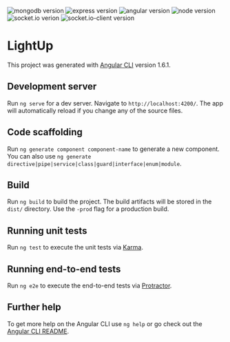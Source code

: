 <!-- Badges section here. -->
![mongodb version](https://img.shields.io/badge/Mongodb-v2.2.31-117a01.svg)
![express version](https://img.shields.io/badge/Express-v4.16.2-e59b06.svg)
![angular version](https://img.shields.io/badge/Angular-v5.1.2-f70202.svg)
![node version](https://img.shields.io/badge/Node-v9.3.0-1cc401.svg)
![socket.io verion](https://img.shields.io/badge/Socket.io-v2.0.4-000000.svg)
![socket.io-client version](https://img.shields.io/badge/Socket.io_version-v2.0.4-000000.svg)

# LightUp

This project was generated with [Angular CLI](https://github.com/angular/angular-cli) version 1.6.1.

## Development server

Run `ng serve` for a dev server. Navigate to `http://localhost:4200/`. The app will automatically reload if you change any of the source files.

## Code scaffolding

Run `ng generate component component-name` to generate a new component. You can also use `ng generate directive|pipe|service|class|guard|interface|enum|module`.

## Build

Run `ng build` to build the project. The build artifacts will be stored in the `dist/` directory. Use the `-prod` flag for a production build.

## Running unit tests

Run `ng test` to execute the unit tests via [Karma](https://karma-runner.github.io).

## Running end-to-end tests

Run `ng e2e` to execute the end-to-end tests via [Protractor](http://www.protractortest.org/).

## Further help

To get more help on the Angular CLI use `ng help` or go check out the [Angular CLI README](https://github.com/angular/angular-cli/blob/master/README.md).
